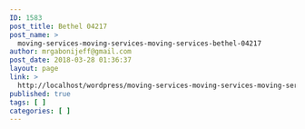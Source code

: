 ```yaml
---
ID: 1583
post_title: Bethel 04217
post_name: >
  moving-services-moving-services-moving-services-bethel-04217
author: mrgabonijeff@gmail.com
post_date: 2018-03-28 01:36:37
layout: page
link: >
  http://localhost/wordpress/moving-services-moving-services-moving-services-bethel-04217/
published: true
tags: [ ]
categories: [ ]
---
```

